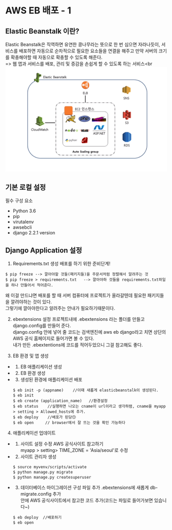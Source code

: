 # AWS EB 배포 - 1
## Elastic Beanstalk 이란?
Elastic Beanstalk은 직역하면 유연한 콩나무라는 뜻으로 한 번 심으면 자라나듯이, 서비스를 배포하면 자동으로 순차적으로 필요한 요소들을 연결을 해주고 만약 서버의 크기를 확충해야할 때 자동으로 확충할 수 있도록 해준다.<br>
=> 웹 앱과 서비스를 배포, 관리 및 증감을 손쉽게 할 수 있도록 하는 서비스<br<br>
![](img/1.png)<br>

## 기본 로컬 설정
필수 구성 요소
- Python 3.6
- pip 
- virutalenv
- awsebcli
- django 2.2.1 version

## Django Application 설정
1. Requirements.txt 생성
배포를 하기 위한 준비단계!<br>

```
$ pip freeze --> 깔아야할 것들(패키지들)을 주문서처럼 정렬해서 알려주는 것
$ pip freeze > requirements.txt   --> 깔아야하 것들을 requirements.txt파일을 하나 만들어서 적어준다.
```
왜 이걸 만드냐면 배포를 할 때 서버 컴퓨터에 프로젝트가 올라갈텐데 필요한 패키지들을 깔려야하는 것이 있다.<br> 
그렇기에 깔아야한다고 알려주는 안내가 필요하기때문이다.<br>

2. ebextensions 설정
프로젝트내에 .ebextensions 라는 폴더를 만들고 django.config를 만들어 준다.<br>
django.config 안에 넣어 줄 코드는 검색엔진에 aws eb django라고 치면 상단의 AWS 공식 홈페이지로 들어가면 볼 수 있다.<br>
내가 만든 .ebextentions에 코드를 적어두었으니 그걸 참고해도 좋다.<br>

3. EB 환경 및 앱 생성
 - 1. EB 애플리케이션 생성
 - 2. EB 환경 생성
 - 3. 생성된 환경에 애플리케이션 배포
    ```
    $ eb init -p (appname)    //이때 새롭게 elasticbeanstalk이 생성된다.
    $ eb init
    $ eb create (application_name)   //환경설정
    $ eb status    //실행하면 나오는 cname이 url이라고 생각하렴, cname을 myapp > setting > Allowed_hosts에 추가.
    $ eb deploy    //배포가 된당😙
    $ eb open     // browser에서 잘 뜨는 것을 확인 가능하다
    ```
4. 애플리케이션 업데이트
 - 1. 사이트 설정 수정
    <tab> AWS 공식사이트 참고하기<br>
    <tab>myapp > setting> TIME_ZONE = 'Asia/seoul'로 수정<br>
 - 2. 사이트 관리자 생성
    ```
    $ source myvenv/scripts/activate
    $ python manage.py migrate
    $ python manage.py createsuperuser
    ```
 - 3. 데이터베이스 마이그레이션 구성 파일 추가
    <tab> .ebextensions에 새롭게 db-migrate.config 추가<br>
    <tab> 안에 AWS 공식사이트에서 참고한 코드 추가(코드는 파일로 들어가보면 있습니다~)<br>
    ```
    $ eb deploy  //배포하기
    $ eb open 
    ```
